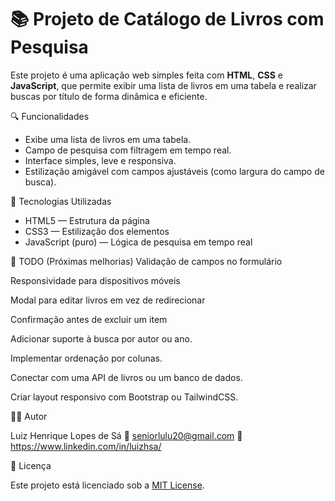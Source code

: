 # 📚 Projeto de Catálogo de Livros com Pesquisa

Este projeto é uma aplicação web simples feita com **HTML**, **CSS** e **JavaScript**, que permite exibir uma lista de livros em uma tabela e realizar buscas por título de forma dinâmica e eficiente.

🔍 Funcionalidades

- Exibe uma lista de livros em uma tabela.
- Campo de pesquisa com filtragem em tempo real.
- Interface simples, leve e responsiva.
- Estilização amigável com campos ajustáveis (como largura do campo de busca).

🚀 Tecnologias Utilizadas

- HTML5 — Estrutura da página
- CSS3 — Estilização dos elementos
- JavaScript (puro) — Lógica de pesquisa em tempo real


📌 TODO (Próximas melhorias)
 Validação de campos no formulário

 Responsividade para dispositivos móveis

 Modal para editar livros em vez de redirecionar

 Confirmação antes de excluir um item

 Adicionar suporte à busca por autor ou ano.

Implementar ordenação por colunas.

Conectar com uma API de livros ou um banco de dados.

Criar layout responsivo com Bootstrap ou TailwindCSS.


👨‍💻 Autor

Luiz Henrique Lopes de Sá
📧 seniorlulu20@gmail.com
🔗 https://www.linkedin.com/in/luizhsa/




📄 Licença

Este projeto está licenciado sob a [MIT License](LICENSE).


